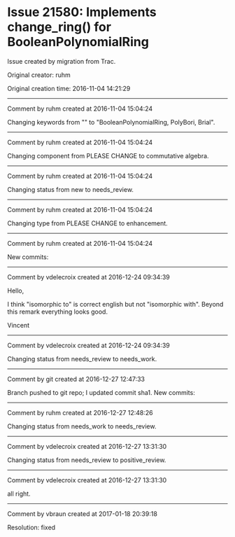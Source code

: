 # Issue 21580: Implements change_ring() for BooleanPolynomialRing

Issue created by migration from Trac.

Original creator: ruhm

Original creation time: 2016-11-04 14:21:29




---

Comment by ruhm created at 2016-11-04 15:04:24

Changing keywords from "" to "BooleanPolynomialRing, PolyBori, Brial".


---

Comment by ruhm created at 2016-11-04 15:04:24

Changing component from PLEASE CHANGE to commutative algebra.


---

Comment by ruhm created at 2016-11-04 15:04:24

Changing status from new to needs_review.


---

Comment by ruhm created at 2016-11-04 15:04:24

Changing type from PLEASE CHANGE to enhancement.


---

Comment by ruhm created at 2016-11-04 15:04:24

New commits:


---

Comment by vdelecroix created at 2016-12-24 09:34:39

Hello,

I think "isomorphic to" is correct english but not "isomorphic with". Beyond this remark everything looks good.

Vincent


---

Comment by vdelecroix created at 2016-12-24 09:34:39

Changing status from needs_review to needs_work.


---

Comment by git created at 2016-12-27 12:47:33

Branch pushed to git repo; I updated commit sha1. New commits:


---

Comment by ruhm created at 2016-12-27 12:48:26

Changing status from needs_work to needs_review.


---

Comment by vdelecroix created at 2016-12-27 13:31:30

Changing status from needs_review to positive_review.


---

Comment by vdelecroix created at 2016-12-27 13:31:30

all right.


---

Comment by vbraun created at 2017-01-18 20:39:18

Resolution: fixed
